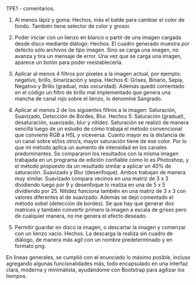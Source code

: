 TPE1 - comentarios.

1. Al menos lápiz y goma:
Hechos, más el balde para cambiar el color de fondo. También tiene selector de color y grosor.

2. Poder iniciar con un lienzo en blanco o partir de una imagen cargada desde disco mediante diálogo:
Hechos. El cuadro generado muestra por defecto sólo archivos de tipo imagen. Sino se carga una imagen, no avanza y tira un mensaje de error. Una vez que se carga una imagen, aparece un botón para poder reestablecerla.

3. Aplicar al menos 4 filtros por pixeles a la imagen actual, por ejemplo: negativo, brillo, binarización y sepia.
Hechos 6: Grises, Binario, Sepia, Negativo y Brillo (gradual, más oscuridad). Además quedó comentado en el código un filtro de brillo mal implementado que genera una mancha de canal rojo sobre el lienzo, lo denominé Sangrado.

4. Aplicar al menos 2 de los siguientes filtros a la imagen: Saturación, Suavizado, Detección de Bordes, Blur.
Hechos 5: Saturación (gradual), desaturación, suavizado, blur y nitidez.
Saturación se realizó de manera sencilla luego de un estudio de cómo trabaja el método convencional que convierte RGB a HSL y viceversa. Cuanto mayor es la distancia de un canal sobre el/los otro/s, mayor saturación tiene de ese color. Por lo que mi método aplica un aumento de intensidad en los canales predominantes. Se compararon los resultados con la misma imagen trabajada en un programa de edición confiable como lo es Photoshop, y el método propuesto da un resultado similar a aplicar un 40% de saturación.
Suavizado y Blur (desenfoque). Ambos trabajan de manera muy similar. Suavizado compara vecinos en una matriz de 3 x 3 dividiendo luego por 9 y desenfoque lo realiza en una de 5 x 5 dividiendo por 25.
Nitidez funciona también en una matriz de 3 x 3 con valores diferentes al de suavizado.
Además se dejó comentado el método sobel (detección de bordes). Sé que hay que generar dos matrices y también convertir primero la imagen a escala de grises pero de cualquier manera, no me genera el efecto deseado.


5. Permitir guardar en disco la imagen, o descartar la imagen y comenzar con un lienzo vacío.
Hechos. La descarga la realiza sin cuadro de diálogo, de manera más agil con un nombre predeterminado y en formato png.

En líneas generales, se cumplió con el enunciado lo máximo posible, incluso agregando algunas funcionalidades más, todo encapsulado en una interfaz clara, moderna y minimalista, ayudándome con Bootstrap para agilizar los tiempos.

